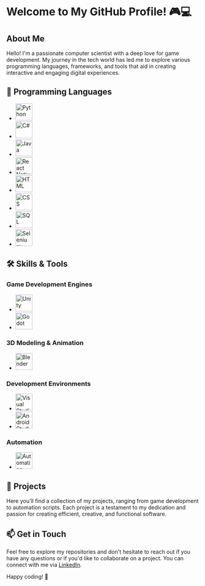 # Welcome to My GitHub Profile! 🎮💻

## About Me

Hello! I'm a passionate computer scientist with a deep love for game development. My journey in the tech world has led me to explore various programming languages, frameworks, and tools that aid in creating interactive and engaging digital experiences.

## 🚀 Programming Languages

- <img src="https://img.icons8.com/color/48/000000/python.png" alt="Python" width="44" height="44"/> 
- <img src="https://img.icons8.com/color/48/000000/c-sharp-logo.png" alt="C#" width="44" height="44"/> 
- <img src="https://img.icons8.com/color/48/000000/java-coffee-cup-logo.png" alt="Java" width="44" height="44"/> 
- <img src="https://img.icons8.com/color/48/000000/react-native.png" alt="React Native" width="44" height="44"/>  
- <img src="https://img.icons8.com/color/48/000000/html-5.png" alt="HTML" width="44" height="44"/> 
- <img src="https://img.icons8.com/color/48/000000/css3.png" alt="CSS" width="44" height="44"/> 
- <img src="https://img.icons8.com/color/48/000000/sql.png" alt="SQL" width="44" height="44"/> 
- <img src="https://img.icons8.com/color/48/000000/selenium-test-automation.png" alt="Selenium" width="44" height="44"/> 

## 🛠️ Skills & Tools

### Game Development Engines
- <img src="https://cdn.icon-icons.com/icons2/233/PNG/512/Unity_26208.png" alt="Unity" width="44" height="44"/> 
- <img src="https://upload.wikimedia.org/wikipedia/commons/6/6a/Godot_icon.svg" alt="Godot" width="44" height="44"/> 

### 3D Modeling & Animation
- <img src="https://img.icons8.com/color/48/000000/blender-3d.png" alt="Blender" width="44" height="44"/> 

### Development Environments
- <img src="https://img.icons8.com/color/48/000000/visual-studio-code-2019.png" alt="Visual Studio Code" width="44" height="44"/>  
- <img src="https://img.icons8.com/color/48/000000/android-studio--v3.png" alt="Android Studio" width="44" height="44"/>
  
### Automation
- <img src="https://img.icons8.com/fluency/48/000000/robot.png" alt="Automation Bots" width="44" height="44"/> 

## 📁 Projects

Here you'll find a collection of my projects, ranging from game development to automation scripts. Each project is a testament to my dedication and passion for creating efficient, creative, and functional software.

## 📫 Get in Touch

Feel free to explore my repositories and don't hesitate to reach out if you have any questions or if you'd like to collaborate on a project. You can connect with me via [LinkedIn](https://www.linkedin.com/in/annas-farrukh-995764316/).

Happy coding! 🎉
